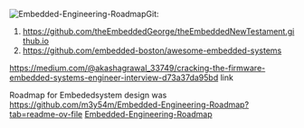 ![Embedded-Engineering-Roadmap](https://github.com/user-attachments/assets/451ff429-f187-4368-85a9-502d76fd35d0)Git:
1. https://github.com/theEmbeddedGeorge/theEmbeddedNewTestament.github.io
2. https://github.com/embedded-boston/awesome-embedded-systems

https://medium.com/@akashagrawal_33749/cracking-the-firmware-embedded-systems-engineer-interview-d73a37da95bd    link

Roadmap for Embededsystem design was
https://github.com/m3y54m/Embedded-Engineering-Roadmap?tab=readme-ov-file
[Embedded-Engineering-Roadmap](https://github.com/user-attachments/assets/2942ccd2-4ddc-4a86-93e2-32bc03a03eb0)

